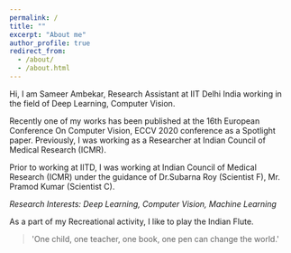 ```yaml
---
permalink: /
title: ""
excerpt: "About me"
author_profile: true
redirect_from: 
  - /about/
  - /about.html
---
```


Hi, I am Sameer Ambekar, Research Assistant at IIT Delhi India working in the field of Deep Learning, Computer Vision.  

Recently one of my works has been published at the 16th European Conference On Computer Vision, ECCV 2020 conference as a Spotlight paper. Previously, I was working as a Researcher at Indian Council of Medical Research (ICMR).

Prior to working at IITD, I was working at Indian Council of Medical Research (ICMR) under the guidance of Dr.Subarna Roy (Scientist F), Mr. Pramod Kumar (Scientist C).


*Research Interests: Deep Learning, Computer Vision, Machine Learning* 

As a part of my Recreational activity, I like to play the Indian Flute. 

> 'One child, one teacher, one book, one pen can change the world.'